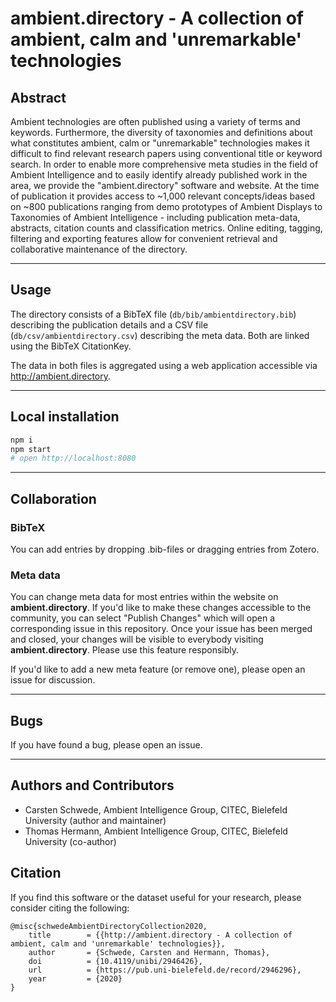 # ambient.directory - A collection of ambient, calm and 'unremarkable' technologies


## Abstract
Ambient technologies are often published using a variety of terms and keywords. Furthermore, the diversity of taxonomies and definitions about what constitutes ambient, calm or "unremarkable" technologies makes it difficult to find relevant research papers using conventional title or keyword search. In order to enable more comprehensive meta studies in the field of Ambient Intelligence and to easily identify already published work in the area, we provide the "ambient.directory" software and website. At the time of publication it provides access to ~1,000 relevant concepts/ideas based on ~800 publications ranging from demo prototypes of Ambient Displays to Taxonomies of Ambient Intelligence - including publication meta-data, abstracts, citation counts and classification metrics. Online editing, tagging, filtering and exporting features allow for convenient retrieval and collaborative maintenance of the directory.

*****

## Usage

The directory consists of a BibTeX file (`db/bib/ambientdirectory.bib`) describing the publication details and a CSV file (`db/csv/ambientdirectory.csv`) describing the meta data.
Both are linked using the BibTeX CitationKey.

The data in both files is aggregated using a web application accessible via http://ambient.directory.

*****

## Local installation
```sh
npm i
npm start
# open http://localhost:8080
```

*****

## Collaboration

### BibTeX
You can add entries by dropping .bib-files or dragging entries from Zotero.

### Meta data
You can change meta data for most entries within the website on **ambient.directory**. If you'd like to make these changes accessible to the community, you can select "Publish Changes" which will open a corresponding issue in this repository.
Once your issue has been merged and closed, your changes will be visible to everybody visiting **ambient.directory**. Please use this feature responsibly.

If you'd like to add a new meta feature (or remove one), please open an issue for discussion.

*****

## Bugs
If you have found a bug, please open an issue.

*****

## Authors and Contributors
- Carsten Schwede, Ambient Intelligence Group, CITEC, Bielefeld University (author and maintainer)
- Thomas Hermann, Ambient Intelligence Group, CITEC, Bielefeld University (co-author)

## Citation

If you find this software or the dataset useful for your research, please consider citing the following:

```
@misc{schwedeAmbientDirectoryCollection2020,
	title        = {{http://ambient.directory - A collection of ambient, calm and 'unremarkable' technologies}},
	author       = {Schwede, Carsten and Hermann, Thomas},
	doi          = {10.4119/unibi/2946426},
	url          = {https://pub.uni-bielefeld.de/record/2946296},
	year         = {2020}
}
```
